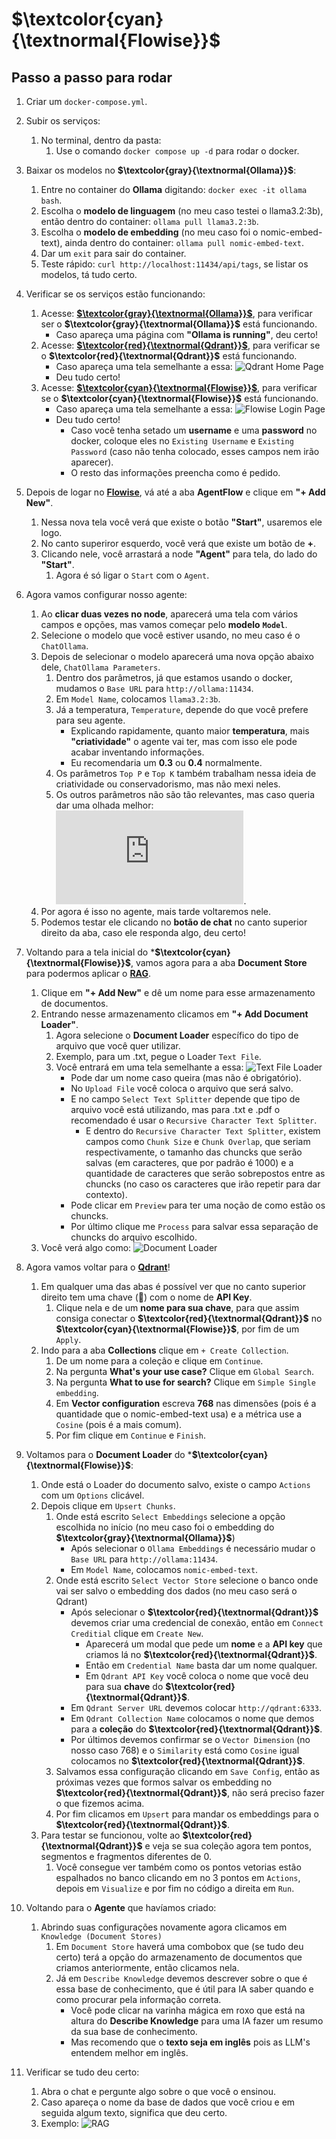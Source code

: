 # **$\textcolor{cyan}{\textnormal{Flowise}}$**

## Passo a passo para rodar

1. Criar um `docker-compose.yml`.
2. Subir os serviços: 
    1. No terminal, dentro da pasta:
        1. Use o comando `docker compose up -d` para rodar o docker.

3. Baixar os modelos no **$\textcolor{gray}{\textnormal{Ollama}}$**:
    1. Entre no container do **Ollama** digitando: `docker exec -it ollama bash`.
    2. Escolha o **modelo de linguagem** (no meu caso testei o llama3.2:3b), então dentro do container: `ollama pull llama3.2:3b`.
    3. Escolha o **modelo de embedding** (no meu caso foi o nomic-embed-text), ainda dentro do container: `ollama pull nomic-embed-text`.
    4. Dar um `exit` para sair do container.
    5. Teste rápido: `curl http://localhost:11434/api/tags`, se listar os modelos, tá tudo certo.

4. Verificar se os serviços estão funcionando:
    1. Acesse: **[$\textcolor{gray}{\textnormal{Ollama}}$](http://localhost:11434)**, para verificar ser o **$\textcolor{gray}{\textnormal{Ollama}}$** está funcionando.
        * Caso apareça uma página com **"Ollama is running"**, deu certo!
    2. Acesse: **[$\textcolor{red}{\textnormal{Qdrant}}$](http://localhost:6333/dashboard)**, para verificar se o **$\textcolor{red}{\textnormal{Qdrant}}$** está funcionando.
        * Caso apareça uma tela semelhante a essa: ![Qdrant Home Page](qdrant.png)
        * Deu tudo certo!
    3. Acesse: **[$\textcolor{cyan}{\textnormal{Flowise}}$](http://localhost:3000)**, para verificar se o **$\textcolor{cyan}{\textnormal{Flowise}}$** está funcionando.
        * Caso apareça uma tela semelhante a essa: ![Flowise Login Page](flowise.png)
        * Deu tudo certo!
            * Caso você tenha setado um **username** e uma **password** no docker, coloque eles no `Existing Username` e `Existing Password` (caso não tenha colocado, esses campos nem irão aparecer).
            * O resto das informações preencha como é pedido.

5. Depois de logar no **[Flowise](http://localhost:3000)**, vá até a aba **AgentFlow** e clique em **"+ Add New"**.
    1. Nessa nova tela você verá que existe o botão **"Start"**, usaremos ele logo.
    2. No canto superiror esquerdo, você verá que existe um botão de **+**.
    3. Clicando nele, você arrastará a node **"Agent"** para tela, do lado do **"Start"**.
        1. Agora é só ligar o `Start` com o `Agent`.

6. Agora vamos configurar nosso agente:
    1. Ao **clicar duas vezes no node**, aparecerá uma tela com vários campos e opções, mas vamos começar pelo **modelo** **`Model`**.
    2. Selecione o modelo que você estiver usando, no meu caso é o `ChatOllama`.
    3. Depois de selecionar o modelo aparecerá uma nova opção abaixo dele, `ChatOllama Parameters`.
        1. Dentro dos parâmetros, já que estamos usando o docker, mudamos o `Base URL` para `http://ollama:11434`.
        2. Em `Model Name`, colocamos `llama3.2:3b`.
        3. Já a temperatura, `Temperature`, depende do que você prefere para seu agente.
            * Explicando rapidamente, quanto maior **temperatura**, mais **"criatividade"** o agente vai ter, mas com isso ele pode acabar inventando informações.
            * Eu recomendaria um **0.3** ou **0.4** normalmente.
        4. Os parâmetros `Top P` e `Top K` também trabalham nessa ideia de criatividade ou conservadorismo, mas não mexi neles.
        5. Os outros parâmetros não são tão relevantes, mas caso queria dar uma olhada melhor: ![Parâmetros Ollama](https://github.com/ollama/ollama/blob/main/docs/modelfile.md#valid-parameters-and-values).
    4. Por agora é isso no agente, mais tarde voltaremos nele.
    5. Podemos testar ele clicando no **botão de chat** no canto superior direito da aba, caso ele responda algo, deu certo!

7. Voltando para a tela inicial do ***$\textcolor{cyan}{\textnormal{Flowise}}$**, vamos agora para a aba **Document Store** para podermos aplicar o **<ins>RAG</ins>**.
    1. Clique em **"+ Add New"** e dê um nome para esse armazenamento de documentos.
    2. Entrando nesse armazenamento clicamos em **"+ Add Document Loader"**. 
        1. Agora selecione o **Document Loader** específico do tipo de arquivo que você quer utilizar.
        2. Exemplo, para um .txt, pegue o Loader `Text File`.
        3. Você entrará em uma tela semelhante a essa: ![Text File Loader](txt.png)
            * Pode dar um nome caso queira (mas não é obrigatório).
            * No `Upload File` você coloca o arquivo que será salvo.
            * E no campo `Select Text Splitter` depende que tipo de arquivo você está utilizando, mas para .txt e .pdf o recomendado é usar o `Recursive Character Text Splitter`.
                * E dentro do `Recursive Character Text Splitter`, existem campos como `Chunk Size` e `Chunk Overlap`, que seriam respectivamente, o tamanho das chuncks que serão salvas (em caracteres, que por padrão é 1000) e a quantidade de caracteres que serão sobrepostos entre as chuncks (no caso os caracteres que irão repetir para dar contexto).
            * Pode clicar em `Preview` para ter uma noção de como estão os chuncks.
            * Por último clique me `Process` para salvar essa separação de chuncks do arquivo escolhido.
    3. Você verá algo como: ![Document Loader](document.png)

8. Agora vamos voltar para o **[Qdrant](http://localhost:6333/dashboard)**!  
    1. Em qualquer uma das abas é possível ver que no canto superior direito tem uma chave (🔑) com o nome de **API Key**.      
        1. Clique nela e de um **nome para sua chave**, para que assim consiga conectar o **$\textcolor{red}{\textnormal{Qdrant}}$** no **$\textcolor{cyan}{\textnormal{Flowise}}$**, por fim de um `Apply`.
    2. Indo para a aba **Collections** clique em `+ Create Collection`. 
        1. De um nome para a coleção e clique em `Continue`.
        2. Na pergunta **What's your use case?** Clique em `Global Search`.
        3. Na pergunta **What to use for search?** Clique em `Simple Single embedding`.
        4. Em **Vector configuration** escreva **768** nas dimensões (pois é a quantidade que o nomic-embed-text usa) e a métrica use a `Cosine` (pois é a mais comum).
        5. Por fim clique em `Continue` e `Finish`.

9. Voltamos para o **Document Loader** do ***$\textcolor{cyan}{\textnormal{Flowise}}$**:
    1. Onde está o Loader do documento salvo, existe o campo `Actions` com um `Options` clicável.
    2. Depois clique em `Upsert Chunks`.
        1. Onde está escrito `Select Embeddings` selecione a opção escolhida no início (no meu caso foi o embedding do **$\textcolor{gray}{\textnormal{Ollama}}$**)
            * Após selecionar o `Ollama Embeddings` é necessário mudar o `Base URL` para `http://ollama:11434`.
            * Em `Model Name`, colocamos `nomic-embed-text`.
        2. Onde está escrito `Select Vector Store` selecione o banco onde vai ser salvo o embedding dos dados (no meu caso será o Qdrant)
            * Após selecionar o **$\textcolor{red}{\textnormal{Qdrant}}$** devemos criar uma credencial de conexão, então em `Connect Creditial` clique em `Create New`.
                * Aparecerá um modal que pede um **nome** e a **API key** que criamos lá no **$\textcolor{red}{\textnormal{Qdrant}}$**.
                * Então em `Credential Name` basta dar um nome qualquer.
                * Em `Qdrant API Key` você coloca o nome que você deu para sua **chave** do **$\textcolor{red}{\textnormal{Qdrant}}$**.
            * Em `Qdrant Server URL` devemos colocar `http://qdrant:6333`.
            * Em `Qdrant Collection Name` colocamos o nome que demos para a **coleção** do **$\textcolor{red}{\textnormal{Qdrant}}$**.
            * Por últimos devemos confirmar se o `Vector Dimension` (no nosso caso 768) e o `Similarity` está como `Cosine` igual colocamos no **$\textcolor{red}{\textnormal{Qdrant}}$**.
        3. Salvamos essa configuração clicando em `Save Config`, então as próximas vezes que formos salvar os embedding no **$\textcolor{red}{\textnormal{Qdrant}}$**, não será preciso fazer o que fizemos acima. 
        4. Por fim clicamos em `Upsert` para mandar os embeddings para o **$\textcolor{red}{\textnormal{Qdrant}}$**.
    3. Para testar se funcionou, volte ao **$\textcolor{red}{\textnormal{Qdrant}}$** e veja se sua coleção agora tem pontos, segmentos e fragmentos diferentes de 0.
        1. Você consegue ver também como os pontos vetorias estão espalhados no banco clicando em no 3 pontos em `Actions`, depois em `Visualize` e por fim no código a direita em `Run`.

10. Voltando para o **Agente** que havíamos criado:
    1. Abrindo suas configurações novamente agora clicamos em `Knowledge (Document Stores)`
        1. Em `Document Store` haverá uma combobox que (se tudo deu certo) terá a opção do armazenamento de documentos que criamos anteriormente, então clicamos nela.
        2. Já em `Describe Knowledge` devemos descrever sobre o que é essa base de conhecimento, que é útil para IA saber quando e como procurar pela informação correta.
            * Você pode clicar na varinha mágica em roxo que está na altura do **Describe Knowledge** para uma IA fazer um resumo da sua base de conhecimento.
            * Mas recomendo que o **texto seja em inglês** pois as LLM's entendem melhor em inglês.

11. Verificar se tudo deu certo:
    1. Abra o chat e pergunte algo sobre o que você o ensinou.
    2. Caso apareça o nome da base de dados que você criou e em seguida algum texto, significa que deu certo.
    3. Exemplo: ![RAG](RAG.png)





